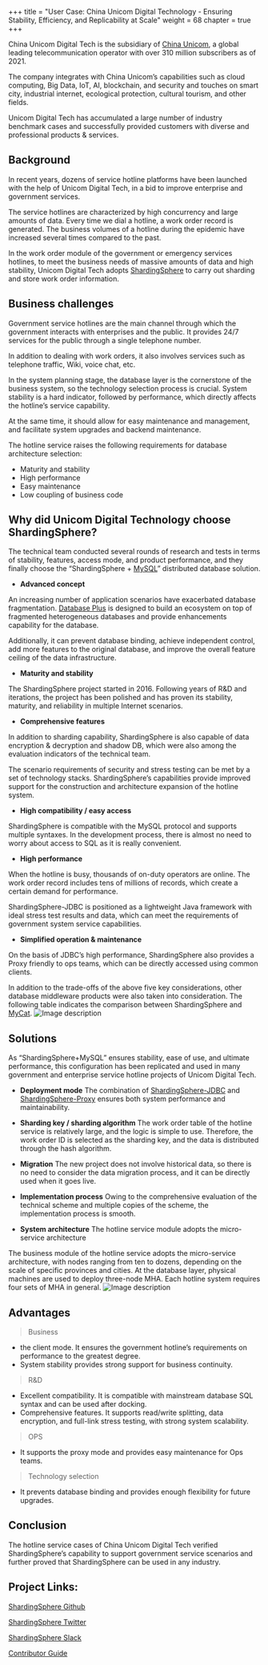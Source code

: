 +++ 
title = "User Case: China Unicom Digital Technology - Ensuring Stability, Efficiency, and Replicability at Scale"
weight = 68
chapter = true 
+++  

China Unicom Digital Tech is the subsidiary of [China Unicom](https://www.chinaunicom.com.hk/en/global/home.php), a global leading telecommunication operator with over 310 million subscribers as of 2021.

The company integrates with China Unicom’s capabilities such as cloud computing, Big Data, IoT, AI, blockchain, and security and touches on smart city, industrial internet, ecological protection, cultural tourism, and other fields.

Unicom Digital Tech has accumulated a large number of industry benchmark cases and successfully provided customers with diverse and professional products & services.

## Background
In recent years, dozens of service hotline platforms have been launched with the help of Unicom Digital Tech, in a bid to improve enterprise and government services.

The service hotlines are characterized by high concurrency and large amounts of data. Every time we dial a hotline, a work order record is generated. The business volumes of a hotline during the epidemic have increased several times compared to the past.

In the work order module of the government or emergency services hotlines, to meet the business needs of massive amounts of data and high stability, Unicom Digital Tech adopts [ShardingSphere](https://shardingsphere.apache.org/) to carry out sharding and store work order information.

## Business challenges
Government service hotlines are the main channel through which the government interacts with enterprises and the public. It provides 24/7 services for the public through a single telephone number.

In addition to dealing with work orders, it also involves services such as telephone traffic, Wiki, voice chat, etc.

In the system planning stage, the database layer is the cornerstone of the business system, so the technology selection process is crucial. System stability is a hard indicator, followed by performance, which directly affects the hotline’s service capability.

At the same time, it should allow for easy maintenance and management, and facilitate system upgrades and backend maintenance.

The hotline service raises the following requirements for database architecture selection:

- Maturity and stability
- High performance
- Easy maintenance
- Low coupling of business code

## Why did Unicom Digital Technology choose ShardingSphere?
The technical team conducted several rounds of research and tests in terms of stability, features, access mode, and product performance, and they finally choose the “ShardingSphere + [MySQL](https://www.mysql.com/)” distributed database solution.

- **Advanced concept**

An increasing number of application scenarios have exacerbated database fragmentation. [Database Plus](https://faun.pub/whats-the-database-plus-concepand-what-challenges-can-it-solve-715920ba65aa) is designed to build an ecosystem on top of fragmented heterogeneous databases and provide enhancements capability for the database.

Additionally, it can prevent database binding, achieve independent control, add more features to the original database, and improve the overall feature ceiling of the data infrastructure.

- **Maturity and stability**

The ShardingSphere project started in 2016. Following years of R&D and iterations, the project has been polished and has proven its stability, maturity, and reliability in multiple Internet scenarios.

- **Comprehensive features**

In addition to sharding capability, ShardingSphere is also capable of data encryption & decryption and shadow DB, which were also among the evaluation indicators of the technical team.

The scenario requirements of security and stress testing can be met by a set of technology stacks. ShardingSphere’s capabilities provide improved support for the construction and architecture expansion of the hotline system.

- **High compatibility / easy access**

ShardingSphere is compatible with the MySQL protocol and supports multiple syntaxes. In the development process, there is almost no need to worry about access to SQL as it is really convenient.

- **High performance**

When the hotline is busy, thousands of on-duty operators are online. The work order record includes tens of millions of records, which create a certain demand for performance.

ShardingSphere-JDBC is positioned as a lightweight Java framework with ideal stress test results and data, which can meet the requirements of government system service capabilities.

- **Simplified operation & maintenance**

On the basis of JDBC’s high performance, ShardingSphere also provides a Proxy friendly to ops teams, which can be directly accessed using common clients.

In addition to the trade-offs of the above five key considerations, other database middleware products were also taken into consideration. The following table indicates the comparison between ShardingSphere and [MyCat](http://mycat.sourceforge.net/).
![Image description](https://dev-to-uploads.s3.amazonaws.com/uploads/articles/mc2d1n3csc1bf9vu26ab.png)
 

## Solutions
As “ShardingSphere+MySQL” ensures stability, ease of use, and ultimate performance, this configuration has been replicated and used in many government and enterprise service hotline projects of Unicom Digital Tech.

- **Deployment mode**
The combination of [ShardingSphere-JDBC](https://shardingsphere.apache.org/document/current/en/overview/#shardingsphere-jdbc) and [ShardingSphere-Proxy](https://shardingsphere.apache.org/document/current/en/quick-start/shardingsphere-proxy-quick-start/) ensures both system performance and maintainability.

- **Sharding key / sharding algorithm**
The work order table of the hotline service is relatively large, and the logic is simple to use. Therefore, the work order ID is selected as the sharding key, and the data is distributed through the hash algorithm.

- **Migration**
The new project does not involve historical data, so there is no need to consider the data migration process, and it can be directly used when it goes live.

- **Implementation process**
Owing to the comprehensive evaluation of the technical scheme and multiple copies of the scheme, the implementation process is smooth.

- **System architecture**
The hotline service module adopts the micro-service architecture

The business module of the hotline service adopts the micro-service architecture, with nodes ranging from ten to dozens, depending on the scale of specific provinces and cities. At the database layer, physical machines are used to deploy three-node MHA. Each hotline system requires four sets of MHA in general.
![Image description](https://dev-to-uploads.s3.amazonaws.com/uploads/articles/v8k9lv1l3pjxme0e7sxs.png)
 

## Advantages

> Business

-  the client mode. It ensures the government hotline’s requirements on performance to the greatest degree.
- System stability provides strong support for business continuity.

> R&D

- Excellent compatibility. It is compatible with mainstream database SQL syntax and can be used after docking.
- Comprehensive features. It supports read/write splitting, data encryption, and full-link stress testing, with strong system scalability.

> OPS

- It supports the proxy mode and provides easy maintenance for Ops teams.

> Technology selection

- It prevents database binding and provides enough flexibility for future upgrades.

## Conclusion
The hotline service cases of China Unicom Digital Tech verified ShardingSphere’s capability to support government service scenarios and further proved that ShardingSphere can be used in any industry.

## Project Links:
[ShardingSphere Github](https://github.com/apache/shardingsphere/issues?page=1&q=is%3Aopen+is%3Aissue+label%3A%22project%3A+OpenForce+2022%22)

[ShardingSphere Twitter](https://github.com/apache/shardingsphere/issues?page=1&q=is%3Aopen+is%3Aissue+label%3A%22project%3A+OpenForce+2022%22)

[ShardingSphere Slack](https://join.slack.com/t/apacheshardingsphere/shared_invite/zt-sbdde7ie-SjDqo9~I4rYcR18bq0SYTg)

[Contributor Guide](https://shardingsphere.apache.org/community/cn/contribute/)